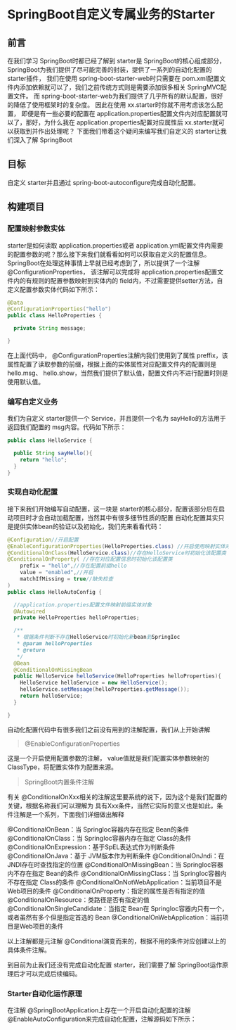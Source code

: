 # SpringBoot自定义专属业务的Starter

## 前言

在我们学习 SpringBoot时都已经了解到 starter是 SpringBoot的核心组成部分， SpringBoot为我们提供了尽可能完善的封装，提供了一系列的自动化配置的 starter插件，
我们在使用 spring-boot-starter-web时只需要在 pom.xml配置文件内添加依赖就可以了，我们之前传统方式则是需要添加很多相关 SpringMVC配置文件。
而 spring-boot-starter-web为我们提供了几乎所有的默认配置，很好的降低了使用框架时的复杂度。 因此在使用 xx.starter时你就不用考虑该怎么配置，
即便是有一些必要的配置在 application.properties配置文件内对应配置就可以了，那好，为什么我在 application.properties配置对应属性后 xx.starter就可以获取到并作出处理呢？
下面我们带着这个疑问来编写我们自定义的 starter让我们深入了解 SpringBoot


## 目标

自定义 starter并且通过 spring-boot-autoconfigure完成自动化配置。

## 构建项目

### 配置映射参数实体

starter是如何读取 application.properties或者 application.yml配置文件内需要的配置参数的呢？那么接下来我们就看看如何可以获取自定义的配置信息。 SpringBoot在处理这种事情上早就已经考虑到了，所以提供了一个注解 @ConfigurationProperties，
该注解可以完成将 application.properties配置文件内的有规则的配置参数映射到实体内的 field内，不过需要提供setter方法，自定义配置参数实体代码如下所示：

```java
@Data
@ConfigurationProperties("hello")
public class HelloProperties {

  private String message;

}
```
在上面代码中， @ConfigurationProperties注解内我们使用到了属性 preffix，该属性配置了读取参数的前缀，根据上面的实体属性对应配置文件内的配置则是 hello.msg、 hello.show，当然我们提供了默认值，配置文件内不进行配置时则是使用默认值。


### 编写自定义业务

我们为自定义 starter提供一个 Service，并且提供一个名为 sayHello的方法用于返回我们配置的 msg内容。代码如下所示：
```java
public class HelloService {

  public String sayHello(){
    return "hello";
  }
}
```

### 实现自动化配置

接下来我们开始编写自动配置，这一块是 starter的核心部分，配置该部分后在启动项目时才会自动加载配置，当然其中有很多细节性质的配置
自动化配置其实只是提供实体bean的验证以及初始化，我们先来看看代码：

```java
@Configuration//开启配置
@EnableConfigurationProperties(HelloProperties.class) //开启使用映射实体对象
@ConditionalOnClass(HelloService.class)//存在HelloService时初始化该配置类
@ConditionalOnProperty( //存在对应配置信息时初始化该配置类
    prefix = "hello",//存在配置前缀hello
    value = "enabled",//开启
    matchIfMissing = true//缺失检查
)
public class HelloAutoConfig {

  //application.properties配置文件映射前缀实体对象
  @Autowired
  private HelloProperties helloProperties;

  /**
   * 根据条件判断不存在HelloService时初始化新bean到SpringIoc
   * @param helloProperties
   * @return
   */
  @Bean
  @ConditionalOnMissingBean
  public HelloService helloService(HelloProperties helloProperties){
    HelloService helloService = new HelloService();
    helloService.setMessage(helloProperties.getMessage());
    return helloService;
  }

}
```
自动化配置代码中有很多我们之前没有用到的注解配置，我们从上开始讲解

> @EnableConfigurationProperties

这是一个开启使用配置参数的注解， value值就是我们配置实体参数映射的 ClassType，将配置实体作为配置来源。

> SpringBoot内置条件注解

有关 @ConditionalOnXxx相关的注解这里要系统的说下，因为这个是我们配置的关键，根据名称我们可以理解为 具有Xxx条件，当然它实际的意义也是如此，条件注解是一个系列，下面我们详细做出解释

@ConditionalOnBean：当 SpringIoc容器内存在指定 Bean的条件 @ConditionalOnClass：当 SpringIoc容器内存在指定 Class的条件 @ConditionalOnExpression：基于SpEL表达式作为判断条件 @ConditionalOnJava：基于 JVM版本作为判断条件 @ConditionalOnJndi：在JNDI存在时查找指定的位置 @ConditionalOnMissingBean：当 SpringIoc容器内不存在指定 Bean的条件 @ConditionalOnMissingClass：当 SpringIoc容器内不存在指定 Class的条件 @ConditionalOnNotWebApplication：当前项目不是Web项目的条件 @ConditionalOnProperty：指定的属性是否有指定的值 @ConditionalOnResource：类路径是否有指定的值 @ConditionalOnSingleCandidate：当指定 Bean在 SpringIoc容器内只有一个，或者虽然有多个但是指定首选的 Bean @ConditionalOnWebApplication：当前项目是Web项目的条件

以上注解都是元注解 @Conditional演变而来的，根据不用的条件对应创建以上的具体条件注解。

到目前为止我们还没有完成自动化配置 starter，我们需要了解 SpringBoot运作原理后才可以完成后续编码。


### Starter自动化运作原理

在注解 @SpringBootApplication上存在一个开启自动化配置的注解 @EnableAutoConfiguration来完成自动化配置，注解源码如下所示：



















